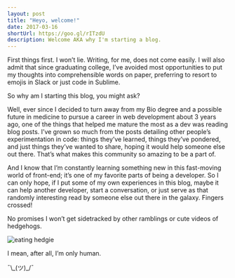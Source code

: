 ```yaml
---
layout: post
title: "Heyo, welcome!"
date: 2017-03-16
shortUrl: https://goo.gl/rITzdU
description: Welcome AKA why I'm starting a blog.
---
```


First things first.  I won’t lie. Writing, for me, does not come easily. I will also admit that since graduating college, I’ve avoided most opportunities to put my thoughts into comprehensible words on paper, preferring to resort to emojis in Slack or just code in Sublime.

So why am I starting this blog, you might ask? 

Well, ever since I decided to turn away from my Bio degree and a possible future in medicine to pursue a career in web development about 3 years ago, one of the things that helped me mature the most as a dev was reading blog posts. I’ve grown so much from the posts detailing other people’s experimentation in code: things they’ve learned, things they’ve pondered, and just things they’ve wanted to share, hoping it would help someone else out there.  That’s what makes this community so amazing to be a part of.

And I know that I’m constantly learning something new in this fast-moving world of front-end; it’s one of my favorite parts of being a developer. So I can only hope, if I put some of my own experiences in this blog, maybe it can help another developer, start a conversation, or just serve as that randomly interesting read by someone else out there in the galaxy. Fingers crossed!

No promises I won’t get sidetracked by other ramblings or cute videos of hedgehogs.

![eating hedgie](/assets/eating-hedgie.gif)

I mean, after all, I’m only human.

¯&#92;&#95;(ツ)&#95;/¯

